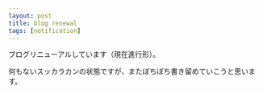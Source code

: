 ```yaml
---
layout: post
title: blog renewal
tags: [notification]
---
```

ブログリニューアルしています（現在進行形）。

何もないスッカラカンの状態ですが、またぼちぼち書き留めていこうと思います。
